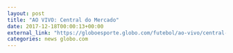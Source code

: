 ```yaml
---
layout: post
title: "AO VIVO: Central do Mercado"
date: 2017-12-18T00:00:13+00:00
external_link: "https://globoesporte.globo.com/futebol/ao-vivo/central-do-mercado-2017-2018.ghtml"
categories: news globo.com
---
```

